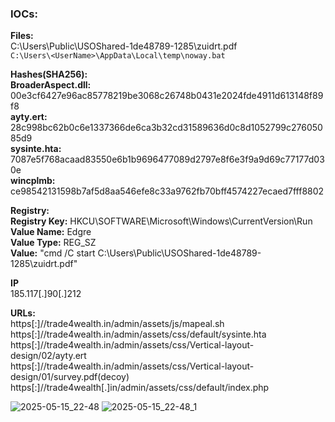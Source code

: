 ### IOCs:  
**Files:**  
C:\Users\Public\USOShared-1de48789-1285\zuidrt.pdf  
`C:\Users\<UserName>\AppData\Local\temp\noway.bat`  
  
**Hashes(SHA256):**  
**BroaderAspect.dll:** 00e3cf6427e96ac85778219be3068c26748b0431e2024fde4911d613148f89f8  
**ayty.ert:** 28c998bc62b0c6e1337366de6ca3b32cd31589636d0c8d1052799c27605085d9  
**sysinte.hta:** 7087e5f768acaad83550e6b1b9696477089d2797e8f6e3f9a9d69c77177d030e  
**wincplmb:** ce98542131598b7af5d8aa546efe8c33a9762fb70bff4574227ecaed7fff8802  
  
**Registry:**  
**Registry Key:** HKCU\SOFTWARE\Microsoft\Windows\CurrentVersion\Run  
**Value Name:** Edgre  
**Value Type:** REG_SZ  
**Value:** "cmd /C start C:\Users\Public\USOShared-1de48789-1285\zuidrt.pdf"  

**IP**  
185.117[.]90[.]212  

**URLs:**  
https[:]//trade4wealth.in/admin/assets/js/mapeal.sh  
https[:]//trade4wealth.in/admin/assets/css/default/sysinte.hta  
https[:]//trade4wealth.in/admin/assets/css/Vertical-layout-design/02/ayty.ert  
https[:]//trade4wealth.in/admin/assets/css/Vertical-layout-design/01/survey.pdf(decoy)  
https[:]//trade4wealth[.]in/admin/assets/css/default/index.php  

![2025-05-15_22-48](https://github.com/user-attachments/assets/5ac8d0ec-06b2-4a16-8320-8f69b368204b)
![2025-05-15_22-48_1](https://github.com/user-attachments/assets/1061262e-f2fb-4f2e-8016-0a8feeca9de9)
